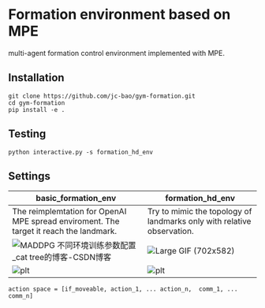 # Formation environment based on MPE

multi-agent formation control environment implemented with MPE.

## Installation

```
git clone https://github.com/jc-bao/gym-formation.git
cd gym-formation
pip install -e .
```

## Testing
```
python interactive.py -s formation_hd_env  
```

## Settings

| basic_formation_env                                          | formation_hd_env                                             |
| ------------------------------------------------------------ | ------------------------------------------------------------ |
| The reimplemtation for OpenAI MPE spread enviroment. The target it reach the landmark. | Try to mimic the topology of landmarks only with relative observation. |
| ![MADDPG 不同环境训练参数配置_cat tree的博客-CSDN博客]()     | ![Large GIF (702x582)](https://tva1.sinaimg.cn/large/008i3skNly1gukfsomxebg60ji0g6to302.gif) |
| ![plt](https://tva1.sinaimg.cn/large/008i3skNly1gukfvhkxraj60hs0dcaal02.jpg) | ![plt](https://tva1.sinaimg.cn/large/008i3skNly1gukfuj9pr7j60hs0dc3yz02.jpg) |



```
action space = [if_moveable, action_1, ... action_n,  comm_1, ... comm_n]
```
